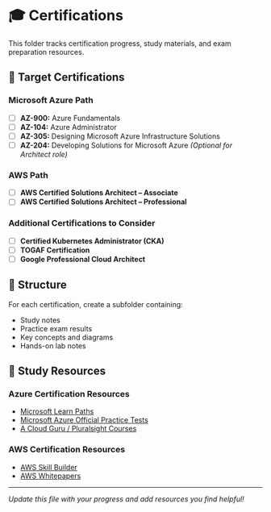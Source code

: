 # 🎓 Certifications

This folder tracks certification progress, study materials, and exam preparation resources.

## 📌 Target Certifications

### Microsoft Azure Path

- [ ] **AZ-900:** Azure Fundamentals
- [ ] **AZ-104:** Azure Administrator
- [ ] **AZ-305:** Designing Microsoft Azure Infrastructure Solutions
- [ ] **AZ-204:** Developing Solutions for Microsoft Azure *(Optional for Architect role)*

### AWS Path

- [ ] **AWS Certified Solutions Architect – Associate**
- [ ] **AWS Certified Solutions Architect – Professional**

### Additional Certifications to Consider

- [ ] **Certified Kubernetes Administrator (CKA)**
- [ ] **TOGAF Certification**
- [ ] **Google Professional Cloud Architect**

## 📂 Structure

For each certification, create a subfolder containing:

- Study notes
- Practice exam results
- Key concepts and diagrams
- Hands-on lab notes

## 📝 Study Resources

### Azure Certification Resources

- [Microsoft Learn Paths](https://learn.microsoft.com/en-us/certifications/)
- [Microsoft Azure Official Practice Tests](https://learn.microsoft.com/en-us/certifications/practice-assessments-for-microsoft-certifications)
- [A Cloud Guru / Pluralsight Courses](https://www.pluralsight.com/cloud-guru)

### AWS Certification Resources

- [AWS Skill Builder](https://skillbuilder.aws/)
- [AWS Whitepapers](https://aws.amazon.com/whitepapers/)

---

*Update this file with your progress and add resources you find helpful!*
